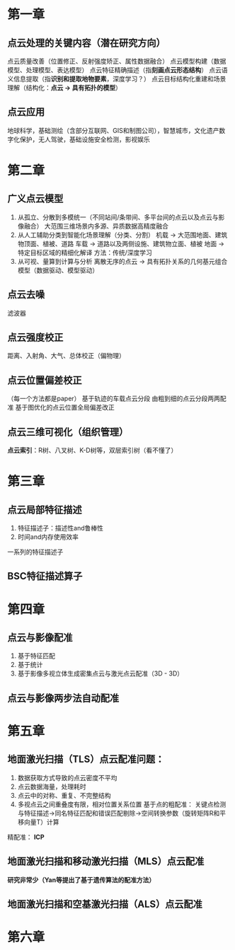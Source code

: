 # 第一章
## 点云处理的关键内容（潜在研究方向）
点云质量改善（位置修正、反射强度矫正、属性数据融合）
点云模型构建（数据模型、处理模型、表达模型）
点云特征精确描述（指**刻画点云形态结构**）
点云语义信息提取（指**识别和提取地物要素**，深度学习？）
点云目标结构化重建和场景理解（结构化：**点云 -> 具有拓扑的模型**）
## 点云应用
地球科学，基础测绘（含部分互联网、GIS和制图公司），智慧城市，文化遗产数字化保护，无人驾驶，基础设施安全检测，影视娱乐

# 第二章
## 广义点云模型
1. 从孤立、分散到多模统一（不同站间/条带间、多平台间的点云以及点云与影像融合）
大范围三维场景内多源、异质数据高精度融合
2. 从人工辅助分类到智能化场景理解（分类、分割）
机载 -> 大范围地面、建筑物顶面、植被、道路
车载 -> 道路以及两侧设施、建筑物立面、植被
地面 -> 特定目标区域的精细化解译
方法：传统/深度学习
3. 从可视、量算到计算与分析
离散无序的点云 -> 具有拓扑关系的几何基元组合模型（数据驱动、模型驱动）
## 点云去噪
滤波器
## 点云强度校正
距离、入射角、大气、总体校正（偏物理）
## 点云位置偏差校正
（每一个方法都是paper）
基于轨迹的车载点云分段
由粗到细的点云分段两两配准
基于图优化的点云位置全局偏差改正
## 点云三维可视化（组织管理）
**点云索引**：R树、八叉树、K-D树等，双层索引树（看不懂了）

# 第三章
## 点云局部特征描述
1. 特征描述子：描述性and鲁棒性
2. 时间and内存使用效率

一系列的特征描述子
## BSC特征描述算子

# 第四章
## 点云与影像配准
1. 基于特征匹配
2. 基于统计
3. 基于影像多视立体生成密集点云与激光点云配准（3D - 3D）
## 点云与影像两步法自动配准

# 第五章
## 地面激光扫描（TLS）点云配准问题：
1. 数据获取方式导致的点云密度不平均
2. 点云数据海量，处理耗时
3. 点云中的对称、重复、不完整结构
4. 多视点云之间重叠度有限，相对位置关系位置
基于点的粗配准：
关键点检测与特征描述->同名特征匹配和错误匹配剔除->空间转换参数（旋转矩阵R和平移向量T）计算

精配准：
**ICP**
## 地面激光扫描和移动激光扫描（MLS）点云配准
**研究非常少（Yan等提出了基于遗传算法的配准方法）**
## 地面激光扫描和空基激光扫描（ALS）点云配准

# 第六章
